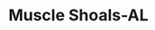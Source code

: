 ---
title: Muscle Shoals-AL
slug: muscle-shoals-al
f_state:
- cms/state/alabama.md
f_locations:
- cms/payday-loan/advance-america-2599.md
- cms/payday-loan/advance-america-2600.md
- cms/payday-loan/advance-america-2601.md
- cms/payday-loan/approved-check-advance-4755.md
- cms/payday-loan/cash-ville-inc-8958.md
- cms/payday-loan/check-go-10032.md
- cms/payday-loan/check-into-cash-12664.md
- cms/payday-loan/check-into-cash-12665.md
- cms/payday-loan/check-into-cash-inc-13129.md
- cms/payday-loan/e-z-cash-16233.md
- cms/payday-loan/e-z-cash-n-pawn-16393.md
- cms/payday-loan/first-cash-express-18522.md
- cms/payday-loan/flash-cash-18656.md
- cms/payday-loan/lifestyle-cash-advance-20398.md
- cms/payday-loan/money-max-llc-21586.md
- cms/payday-loan/th-e-money-store-27604.md
- cms/payday-loan/title-cash-27792.md
updated-on: '2024-05-30T13:41:28.615Z'
created-on: '2024-05-30T13:41:28.615Z'
published-on: '2024-05-30T13:54:32.469Z'
f_city: Muscle Shoals
layout: '[city].html'
tags: city
---